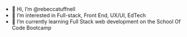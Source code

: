 - 👋 Hi, I’m @rebeccatuffnell
- 👀 I’m interested in Full-stack, Front End, UX/UI, EdTech
- 🌱 I’m currently learning Full Stack web development on the School Of Code Bootcamp

<!--- - 💞️ I’m looking to collaborate on 
- 📫 How to reach me ...
--->
<!---
rebeccatuffnell/rebeccatuffnell is a ✨ special ✨ repository because its `README.md` (this file) appears on your GitHub profile.
You can click the Preview link to take a look at your changes.
--->
